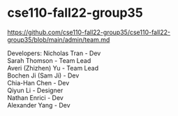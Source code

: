 # cse110-fall22-group35

https://github.com/cse110-fall22-group35/cse110-fall22-group35/blob/main/admin/team.md

Developers: 
Nicholas Tran - Dev  
Sarah Thomson - Team Lead  
Averi (Zhizhen) Yu - Team Lead  
Bochen Ji (Sam Ji) - Dev  
Chia-Han Chen - Dev  
Qiyun Li - Designer  
Nathan Enrici - Dev  
Alexander Yang - Dev  



